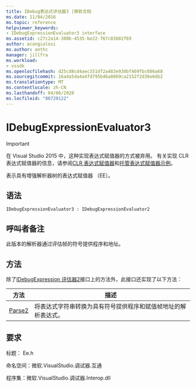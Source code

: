 ```yaml
---
title: IDebug表达式评估器3 |微软文档
ms.date: 11/04/2016
ms.topic: reference
helpviewer_keywords:
- IDebugExpressionEvaluator3 interface
ms.assetid: c27c2a14-300b-4535-be22-767c83602f69
author: acangialosi
ms.author: anthc
manager: jillfra
ms.workload:
- vssdk
ms.openlocfilehash: d25cd8cd4aec351df2a483e930bf469fbc086a68
ms.sourcegitcommit: 16a4a5da4a4fd795b46a0869ca2152f2d36e6db2
ms.translationtype: MT
ms.contentlocale: zh-CN
ms.lasthandoff: 04/06/2020
ms.locfileid: "80729122"
---
```

# <a name="idebugexpressionevaluator3"></a>IDebugExpressionEvaluator3
> [!IMPORTANT]
> 在 Visual Studio 2015 中，这种实现表达式赋值器的方式被弃用。 有关实现 CLR 表达式赋值器的信息，请参阅[CLR 表达式赋值器](https://github.com/Microsoft/ConcordExtensibilitySamples/wiki/CLR-Expression-Evaluators)和[托管表达式赋值器示例](https://github.com/Microsoft/ConcordExtensibilitySamples/wiki/Managed-Expression-Evaluator-Sample)。

 表示具有增强解析器树的表达式赋值器 （EE）。

## <a name="syntax"></a>语法

```
IDebugExpressionEvaluator3 : IDebugExpressionEvaluator2
```

## <a name="notes-for-callers"></a>呼叫者备注
 此版本的解析器通过评估帧的符号提供程序和地址。

## <a name="methods"></a>方法
 除了[IDebugExpression 评估器2](../../../extensibility/debugger/reference/idebugexpressionevaluator2.md)接口上的方法外，此接口还实现了以下方法：

|方法|描述|
|------------|-----------------|
|[Parse2](../../../extensibility/debugger/reference/idebugexpressionevaluator3-parse2.md)|将表达式字符串转换为具有符号提供程序和赋值帧地址的解析表达式。|

## <a name="requirements"></a>要求
 标题： Ee.h

 命名空间：微软.VisualStudio.调试器.互通

 程序集：微软.VisualStudio.调试器.Interop.dll
